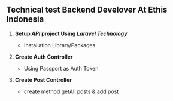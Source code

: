 ## Technical test Backend Develover At Ethis Indonesia

1. **Setup _API_ project Using _Laravel Technology_**

    - Installation Library/Packages

2. **Create Auth Controller**

    - Using Passport as Auth Token

3. **Create Post Controller**

    - create method getAll posts & add post

